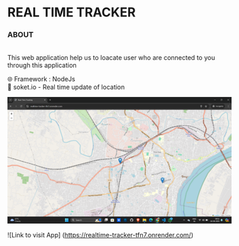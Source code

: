 <h1>REAL TIME TRACKER</h1>
<P><H3>ABOUT</H3><BR>
This web application help us to loacate user who are connected to you through this application  </P>
🌐 Framework : NodeJs
<br>
🔧 soket.io - Real time update of location


![Demo App](/public/screenshort/1.png)

![Link to visit App]  (https://realtime-tracker-tfn7.onrender.com/)
